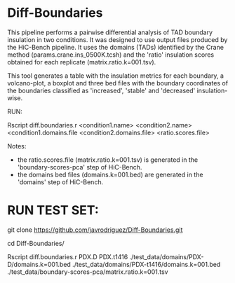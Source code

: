 # Diff-Boundaries

This pipeline performs a pairwise differential analysis of TAD boundary insulation in two conditions. It was designed to use output files produced by the HiC-Bench pipeline. It uses the domains (TADs) identified by the Crane method (params.crane.ins_0500K.tcsh) and the 'ratio' insulation scores obtained for each replicate (matrix.ratio.k=001.tsv).

This tool generates a table with the insulation metrics for each boundary, a volcano-plot, a boxplot and three bed files with the boundary coordinates of the boundaries classified as 'increased', 'stable' and 'decreased' insulation-wise.

RUN:

Rscript diff.boundaries.r <condition1.name> <condition2.name> <condition1.domains.file <condition2.domains.file> <ratio.scores.file>

Notes:
- the ratio.scores.file (matrix.ratio.k=001.tsv) is generated in the 'boundary-scores-pca' step of HiC-Bench.
- the domains bed files (domains.k=001.bed) are generated in the 'domains' step of HiC-Bench.



# RUN TEST SET:

git clone https://github.com/javrodriguez/Diff-Boundaries.git

cd Diff-Boundaries/

Rscript diff.boundaries.r PDX.D PDX.t1416 ./test_data/domains/PDX-D/domains.k\=001.bed ./test_data/domains/PDX-t1416/domains.k\=001.bed ./test_data/boundary-scores-pca/matrix.ratio.k\=001.tsv 
